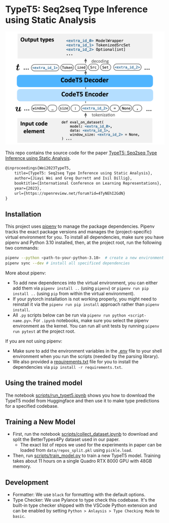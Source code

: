 # TypeT5: Seq2seq Type Inference using Static Analysis

<img src="data/TypeT5-Workflow.png" width="600" alt="TypeT5 Workflow">

This repo contains the source code for the paper [TypeT5: Seq2seq Type Inference using Static Analysis](https://openreview.net/forum?id=4TyNEhI2GdN&noteId=EX_-kP9xah).

```
@inproceedings{Wei2023TypeT5,
    title={TypeT5: Seq2seq Type Inference using Static Analysis},
    author={Jiayi Wei and Greg Durrett and Isil Dillig},
    booktitle={International Conference on Learning Representations},
    year={2023},
    url={https://openreview.net/forum?id=4TyNEhI2GdN}
}
```

## Installation

This project uses [pipenv](https://pipenv.pypa.io/en/latest/) to manage the package dependencies. Pipenv tracks the exact package versions and manages the (project-specific) virtual environment for you. To install all dependencies, make sure you have pipenv and Python 3.10 installed, then, at the project root, run the following two commands:
```bash
pipenv --python <path-to-your-python-3.10>  # create a new environment for this project
pipenv sync --dev # install all specificed dependencies
```

More about pipenv:
- To add new dependences into the virtual environment, you can either add them via `pipenv install ..` (using `pipenv`) or `pipenv run pip install ..` (using `pip` from within the virtual environment).
- If your pytorch installation is not working properly, you might need to reinstall it via the `pipenv run pip install` approach rather than `pipenv install`.
- All `.py` scripts below can be run via `pipenv run python <script-name.py>`. For `.ipynb` notebooks, make sure you select the pipenv environment as the kernel. You can run all unit tests by running `pipenv run pytest` at the project root.

If you are not using pipenv:
- Make sure to add the environment variables in the [.env](.env) file to your shell environment when you run the scripts (needed by the parsing library).
- We also provided a [requirements.txt](requirements.txt) file for you to install the dependencies via `pip install -r requirements.txt`.


## Using the trained model
The notebook [scripts/run_typet5.ipynb](scripts/run_typet5.ipynb) shows you how to download the TypeT5 model from Huggingface and then use it to make type predictions for a specified codebase.

## Training a New Model

- First, run the notebook [scripts/collect_dataset.ipynb](scripts/collect_dataset.ipynb) to download and split the BetterTypes4Py dataset used in our paper.
    - The exact list of repos we used for the experiments in paper can be loaded from `data/repos_split.pkl` using `pickle.load`.
- Then, run [scripts/train_model.py](scripts/train_model.py) to train a new TypeT5 model. Training takes about 11 hours on a single Quadro RTX 8000 GPU with 48GB memory.


## Development
- Formatter: We use `black` for formatting with the default options.
- Type Checker: We use Pylance to type check this codebase. It's the built-in type checker shipped with the VSCode Python extension and can be enabled by setting `Python > Anlaysis > Type Checking Mode` to `basic`.
